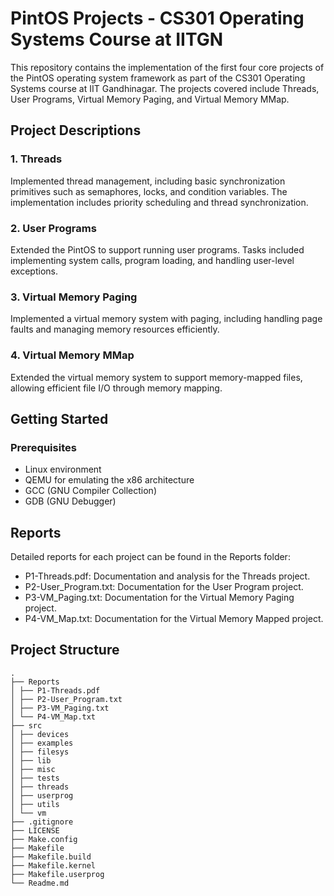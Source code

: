 # PintOS Projects - CS301 Operating Systems Course at IITGN

This repository contains the implementation of the first four core projects of the PintOS operating system framework as part of the CS301 Operating Systems course at IIT Gandhinagar. The projects covered include Threads, User Programs, Virtual Memory Paging, and Virtual Memory MMap.

## Project Descriptions

### 1. Threads
Implemented thread management, including basic synchronization primitives such as semaphores, locks, and condition variables. The implementation includes priority scheduling and thread synchronization.

### 2. User Programs
Extended the PintOS to support running user programs. Tasks included implementing system calls, program loading, and handling user-level exceptions.

### 3. Virtual Memory Paging
Implemented a virtual memory system with paging, including handling page faults and managing memory resources efficiently.

### 4. Virtual Memory MMap
Extended the virtual memory system to support memory-mapped files, allowing efficient file I/O through memory mapping.

## Getting Started

### Prerequisites

- Linux environment
- QEMU for emulating the x86 architecture
- GCC (GNU Compiler Collection)
- GDB (GNU Debugger)

## Reports
Detailed reports for each project can be found in the Reports folder:

- P1-Threads.pdf: Documentation and analysis for the Threads project.
- P2-User_Program.txt: Documentation for the User Program project.
- P3-VM_Paging.txt: Documentation for the Virtual Memory Paging project.
- P4-VM_Map.txt: Documentation for the Virtual Memory Mapped project.


## Project Structure

```text
.
├── Reports
│ ├── P1-Threads.pdf
│ ├── P2-User_Program.txt
│ ├── P3-VM_Paging.txt
│ └── P4-VM_Map.txt
├── src
│ ├── devices
│ ├── examples
│ ├── filesys
│ ├── lib
│ ├── misc
│ ├── tests
│ ├── threads
│ ├── userprog
│ ├── utils
│ └── vm
├── .gitignore
├── LICENSE
├── Make.config
├── Makefile
├── Makefile.build
├── Makefile.kernel
├── Makefile.userprog
└── Readme.md
